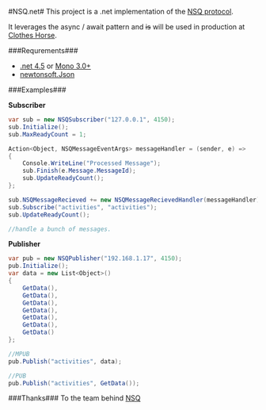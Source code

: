 #NSQ.net#
This project is a .net implementation of the [NSQ protocol](https://github.com/bitly/nsq/blob/master/docs/protocol.md).

It leverages the async / await pattern and ~~is~~ will be used in production at [Clothes Horse](https://www.clotheshor.se).

###Requrements###
* [.net 4.5](http://www.microsoft.com/visualstudio/eng/downloads#d-net-45) or [Mono 3.0+](http://www.mono-project.com/Release_Notes_Mono_3.0#New_in_Mono_3.0.10)
* [newtonsoft.Json](http://json.codeplex.com/)


###Examples###

**Subscriber**
```C#
var sub = new NSQSubscriber("127.0.0.1", 4150);
sub.Initialize();
sub.MaxReadyCount = 1;

Action<Object, NSQMessageEventArgs> messageHandler = (sender, e) =>
{
    Console.WriteLine("Processed Message");
    sub.Finish(e.Message.MessageId);
    sub.UpdateReadyCount();
};

sub.NSQMessageRecieved += new NSQMessageRecievedHandler(messageHandler);
sub.Subscribe("activities", "activities");
sub.UpdateReadyCount();

//handle a bunch of messages.
```

**Publisher**
```C#
var pub = new NSQPublisher("192.168.1.17", 4150);
pub.Initialize();
var data = new List<Object>()
{   
    GetData(),
    GetData(),
    GetData(),
    GetData(),
    GetData(),
    GetData(),
    GetData()
};

//MPUB
pub.Publish("activities", data);

//PUB
pub.Publish("activities", GetData());
```

###Thanks###
To the team behind [NSQ](https://github.com/bitly/nsq)
